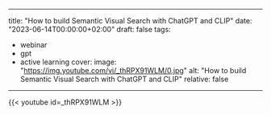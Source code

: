 
---
title: "How to build Semantic Visual Search with ChatGPT and CLIP"
date: "2023-06-14T00:00:00+02:00"
draft: false
tags:
 - webinar
 - gpt
 - active learning
cover:
  image: "https://img.youtube.com/vi/_thRPX91WLM/0.jpg"
  alt: "How to build Semantic Visual Search with ChatGPT and CLIP"
  relative: false
---

{{< youtube id=_thRPX91WLM >}}


